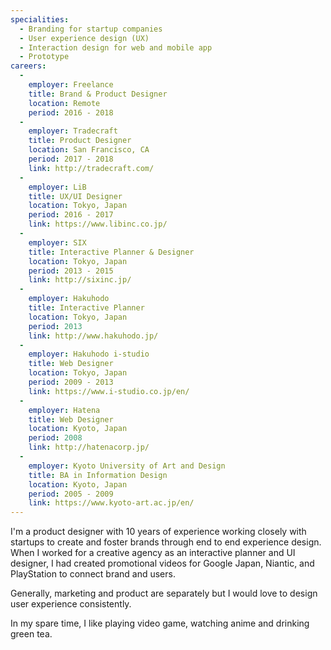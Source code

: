```yaml
---
specialities:
  - Branding for startup companies
  - User experience design (UX)
  - Interaction design for web and mobile app
  - Prototype
careers:
  -
    employer: Freelance
    title: Brand & Product Designer
    location: Remote
    period: 2016 - 2018
  -
    employer: Tradecraft
    title: Product Designer
    location: San Francisco, CA
    period: 2017 - 2018
    link: http://tradecraft.com/
  -
    employer: LiB
    title: UX/UI Designer
    location: Tokyo, Japan
    period: 2016 - 2017
    link: https://www.libinc.co.jp/
  -
    employer: SIX
    title: Interactive Planner & Designer
    location: Tokyo, Japan
    period: 2013 - 2015
    link: http://sixinc.jp/
  -
    employer: Hakuhodo
    title: Interactive Planner
    location: Tokyo, Japan
    period: 2013
    link: http://www.hakuhodo.jp/
  -
    employer: Hakuhodo i-studio
    title: Web Designer
    location: Tokyo, Japan
    period: 2009 - 2013
    link: https://www.i-studio.co.jp/en/
  -
    employer: Hatena
    title: Web Designer
    location: Kyoto, Japan
    period: 2008
    link: http://hatenacorp.jp/
  -
    employer: Kyoto University of Art and Design
    title: BA in Information Design
    location: Kyoto, Japan
    period: 2005 - 2009
    link: https://www.kyoto-art.ac.jp/en/
---
```


I'm a product designer with 10 years of experience working closely with startups to create and foster brands through end to end experience design. When I worked for a creative agency as an interactive planner and UI designer, I had created promotional videos for Google Japan, Niantic, and PlayStation to connect brand and users.

Generally, marketing and product are separately but I would love to design user experience consistently.

In my spare time, I like playing video game, watching anime and drinking green tea.
